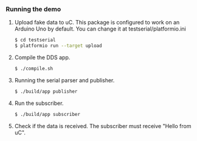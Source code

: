 ### Running the demo
1. Upload fake data to uC. This package is configured to work on an Arduino Uno by default. You can change it at testserial/platformio.ini
    ```sh
    $ cd testserial
    $ platformio run --target upload
    ```
2. Compile the DDS app.
    ```sh
    $ ./compile.sh
    ```
3. Running the serial parser and publisher.
    ```sh
    $ ./build/app publisher
    ```
4. Run the subscriber.
    ```sh
    $ ./build/app subscriber
    ```
5. Check if the data is received. The subscriber must receive "Hello from uC".
